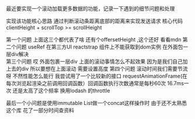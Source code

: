 
最近要实现一个滚动加载更多数据的功能，记录一下遇到的细节问题和处理

实现该功能核心思路
通过判断滚动条距离底部的距离来实现发送请求 核心代码clientHeight + scrollTop >= scrollHeight

第一个问题  上面这三个都代表了啥  还有个offersetHeight ,这个还好 看看mdn
第二个问题  useRef 在第三方UI reactstrap 组件上不能获取到dom实例
  在外面包一层div解决  
第三个问题  哎 外面包裹一层div 上面的滚动事情怎么不起效果
   因为是我们自己加上去的div  所以要想在上面滚动  需要设置高度
第四个问题  滚动时间我们需要节流呀  不然性能怎么能行
我尝试用了一个比较新的接口 requestAnimationFrame(在每次浏览起渲染之前调用回调函数）回调函数执行次数通常是每秒60次  16.7ms一次  还是太高了这个频率  换用lodash 的throttle

最后一个小问题是使用immutable List做一个concat这样操作时 由于还不太熟悉这个库  花了一部分时间查资料
